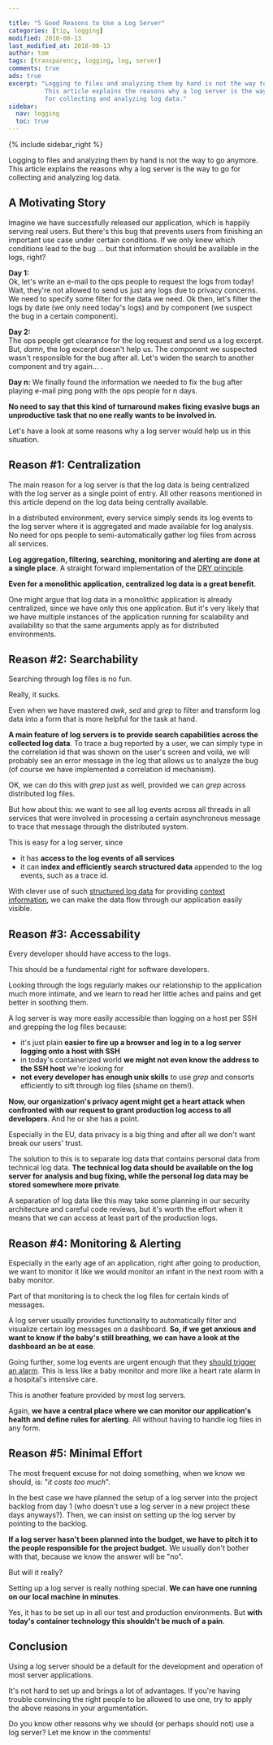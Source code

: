 ```yaml
---

title: "5 Good Reasons to Use a Log Server"
categories: [tip, logging]
modified: 2018-08-13
last_modified_at: 2018-08-13
author: tom
tags: [transparency, logging, log, server]
comments: true
ads: true
excerpt: "Logging to files and analyzing them by hand is not the way to go anymore.
          This article explains the reasons why a log server is the way to go
          for collecting and analyzing log data."
sidebar:
  nav: logging
  toc: true
---
```


{% include sidebar_right %}

Logging to files and analyzing them by hand is not the way to go anymore.
This article explains the reasons why a log server is the way to go
for collecting and analyzing log data.

## A Motivating Story

Imagine we have successfully released our application, which is happily serving real users. But there's this bug that
prevents users from finishing an important use case under certain conditions. If we only knew which conditions lead
to the bug ... but that information should be available in the logs, right?

**Day 1:**  
Ok, let's write an e-mail to the ops people to request the logs from today! Wait, they're not allowed
to send us just any logs due to privacy concerns. We need to specify some filter for the data we need. 
Ok then, let's filter the logs by date (we only need today's logs) and by component (we suspect the bug in a certain
component). 

**Day 2:**  
The ops people get clearance for the log request and send us a log excerpt.
But, *damn*, the log excerpt doesn't help us. The component we suspected wasn't responsible for the bug after all. 
Let's widen the search to another component and try again... .

**Day n:**
We finally found the information we needed to fix the bug after playing e-mail ping pong with the ops people for n days.

**No need to say that this kind of turnaround makes fixing evasive bugs an unproductive task that no one really
wants to be involved in.**

Let's have a look at some reasons why a log server would help us in this situation.

## Reason #1: Centralization

The main reason for a log server is that the log data is being centralized with the log server as a single point of
entry. All other reasons mentioned in this article depend on the log data being centrally available.

In a distributed environment, every service simply
sends its log events to the log server where it is aggregated and made available for log analysis. No need for
ops people to semi-automatically gather log files from across all services. 

**Log aggregation, filtering, searching, monitoring and alerting are done at a single place**. A straight forward
implementation of the [DRY principle](https://en.wikipedia.org/wiki/Don%27t_repeat_yourself).    

**Even for a monolithic application, centralized log data is a great benefit**. 

One might argue that log data
in a monolithic application is already centralized, since we have only this one application. But it's very likely that we have
multiple instances of the application running for scalability and availability so that the same arguments apply as for
distributed environments.

## Reason #2: Searchability

Searching through log files is no fun. 

Really, it sucks. 

Even when we have mastered *awk*, *sed* and *grep* to filter and transform log data into a form
that is more helpful for the task at hand.

**A main feature of log servers is to provide search capabilities across the collected log data**. To trace a bug reported
by a user, we can simply type in the correlation id that was shown on the user's screen and voilá, we will probably
see an error message in the log that allows us to analyze the bug (of course we have implemented a correlation id mechanism).

OK, we can do this with *grep* just as well, provided we can *grep* across distributed log files.

But how about this: we want to see all log events across all threads in all services that were involved in
processing a certain asynchronous message to trace that message through the distributed system.

This is easy for a log server, since

* it has **access to the log events of all services**
* it can **index and efficiently search structured data** appended to the log events, such as a trace id.  

With clever use of such [structured log data](/structured-log-data) for providing [context information](/logging-context),
we can make the data flow through our application easily visible.

## Reason #3: Accessability

Every developer should have access to the logs. 

This should be a fundamental right for software developers.

Looking through the logs regularly makes our relationship to the application much more intimate, and we learn to read
her little aches and pains and get better in soothing them.

A log server is way more easily accessible than logging on a host per SSH and grepping the log files because:

* it's just plain **easier to fire up a browser and log in to a log server logging onto a host with SSH**
* in today's containerized world **we might not even know the address to the SSH host** we're looking for   
* **not every developer has enough unix skills** to use *grep* and consorts efficiently to sift through log files (shame on them!).

**Now, our organization's privacy agent might get a heart attack when confronted with our request to grant production
log access to all developers**. And he or she has a point.

Especially in the EU, data privacy is a big thing and after all we don't want break our users' trust.

The solution to this is to separate log data that contains personal data from technical log data. **The technical log
data should be available on the log server for analysis and bug fixing, while the personal log data may be stored
somewhere more private**. 

A separation of log data like this may take some planning in our security architecture 
and careful code reviews, but it's worth the effort when it means that we can access at least part of the production logs.

## Reason #4: Monitoring & Alerting

Especially in the early age of an application, right after going to production, we want to monitor it
like we would monitor an infant in the next room with a baby monitor.

Part of that monitoring is to check the log files for certain kinds of messages. 

A log server usually provides functionality to automatically filter and visualize certain log messages on a dashboard.
**So, if we get anxious and want to know if the baby's still breathing, we can have a look at the dashboard an be at ease**.

Going further, some log events are urgent enough that they [should trigger an alarm](/logging-levels#alert--adapt).
This is less like a baby monitor and more like a heart rate alarm in a hospital's intensive care. 

This is another feature provided by most log servers. 

Again, **we have a central place where we can monitor our application's health and define rules for alerting**. All without
having to handle log files in any form.

## Reason #5: Minimal Effort

The most frequent excuse for not doing something, when we know we should, is: "*it costs too much*". 

In the best case we have planned the setup of a log server into the project backlog from day 1 (who doesn't use a log server 
in a new project these days anyways?). Then, we can insist on setting up the log server by pointing to the backlog.

**If a log server hasn't been planned into the budget, we have to pitch it to the people responsible for the project budget.**
We usually don't bother with that, because we know the answer will be "no".

But will it really?

Setting up a log server is really nothing special. **We can have one running on our local machine in minutes**.

Yes, it has to be set up in all our test and production environments. But **with today's container technology this
shouldn't be much of a pain**. 

## Conclusion

Using a log server should be a default for the development and operation of most server applications. 

It's not hard to set up and brings a lot of advantages. If you're having trouble convincing the right people
to be allowed to use one, try to apply the above reasons in your argumentation.

Do you know other reasons why we should (or perhaps should not) use a log server? Let me know in the comments!
